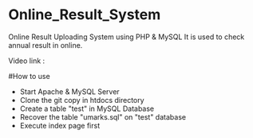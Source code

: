 # Online_Result_System
Online Result Uploading System using PHP & MySQL
It is used to check annual result in online.

Video link : 

#How to use
<ul>
  <li> Start Apache & MySQL Server </li>
  <li> Clone the git copy in htdocs directory </li>
  <li> Create a table "test" in MySQL Database </li>
  <li> Recover the table "umarks.sql" on "test" database </li>
  <li> Execute index page first </li>
 </ul>
  
